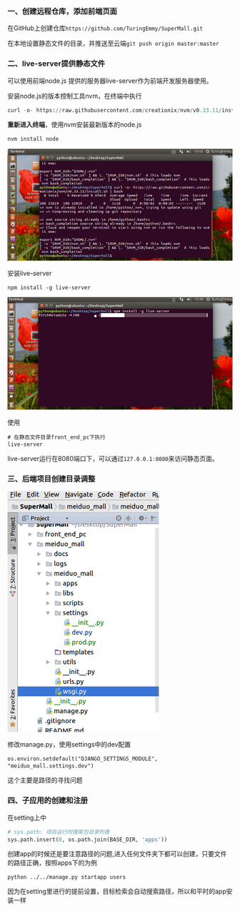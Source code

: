 ### 一、创建远程仓库，添加前端页面

在GitHub上创建仓库`https://github.com/TuringEmmy/SuperMall.git`

在本地设置静态文件的目录，并推送至云端`git push origin master:master`



### 二、live-server提供静态文件

可以使用前端node.js 提供的服务器live-server作为前端开发服务器使用。

安装node.js的版本控制工具nvm，在终端中执行

```python
curl -o- https://raw.githubusercontent.com/creationix/nvm/v0.33.11/install.sh | bash
```

**重新进入终端**，使用nvm安装最新版本的node.js

```python
nvm install node
```

![TuringEmmy201810241540381432](image/TuringEmmy201810241540381432.png)

安装live-server

```
npm install -g live-server
```

![TuringEmmy201810241540381518](image/TuringEmmy201810241540381518.png)

使用

```
# 在静态文件目录front_end_pc下执行
live-server

```

live-server运行在8080端口下，可以通过`127.0.0.1:8080`来访问静态页面。

### 三、后端项目创建目录调整

![TuringEmmy201810241540382152](image/TuringEmmy201810241540382152.png)

修改manage.py，使用settings中的dev配置

```
os.environ.setdefault("DJANGO_SETTINGS_MODULE", "meiduo_mall.settings.dev")
```

这个主要是路径的寻找问题

### 四、子应用的创建和注册

在setting上中

```python
# sys.path: 项目运行时搜索包目录列表
sys.path.insert(0, os.path.join(BASE_DIR, 'apps'))
```

创建app的时候还是要注意路径的问题,进入任何文件夹下都可以创建，只要文件的路径正确，按照apps下的为例

```
python ../../manage.py startapp users
```

因为在setting里进行的提前设置，目标检索会自动搜索路径，所以和平时的app安装一样
